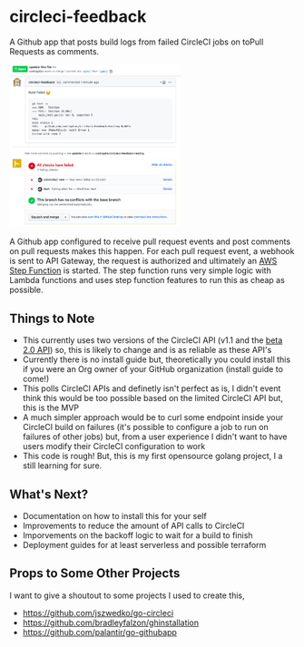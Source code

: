 # circleci-feedback

A Github app that posts build logs from failed CircleCI jobs on toPull Requests as comments.


<img src="docs/screenshot.png" alt="screenshot" height=60% width=60%>


A Github app configured to receive pull request events and post comments on pull requests makes this happen.
For each pull request event, a webhook is sent to API Gateway, the request is authorized and ultimately an [AWS Step Function](https://aws.amazon.com/step-functions/) is started. The step function runs very simple logic with Lambda functions and uses step function features to run this as cheap as possible. 

## Things to Note
* This currently uses two versions of the CircleCI API (v1.1 and the [beta 2.0 API](https://github.com/CircleCI-Public/api-preview-docs)) so, this is likely to change and is as reliable as these API's
* Currently there is no install guide but, theoretically you could install this if you were an Org owner of your GitHub organization (install guide to come!)
* This polls CircleCI APIs and definetly isn't perfect as is, I didn't event think this would be too possible based on the limited CircleCI API but, this is the MVP
* A much simpler approach would be to curl some endpoint inside your CircleCI build on failures (it's possible to configure a job to run on failures of other jobs) but, from a user experience I didn't want to have users modify their CircleCI configuration to work
* This code is rough! But, this is my first opensource golang project, I a still learning for sure. 


## What's Next?

* Documentation on how to install this for your self
* Improvements to reduce the amount of API calls to CircleCI
* Imporvements on the backoff logic to wait for a build to finish
* Deployment guides for at least serverless and possible terraform

## Props to Some Other Projects

I want to give a shoutout to some projects I used to create this,

* https://github.com/jszwedko/go-circleci
* https://github.com/bradleyfalzon/ghinstallation
* https://github.com/palantir/go-githubapp